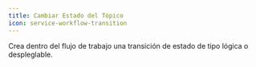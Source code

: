 ```yaml
---
title: Cambiar Estado del Tópico
icon: service-workflow-transition
---
```


Crea dentro del flujo de trabajo una transición de estado de tipo lógica o despleglable.
